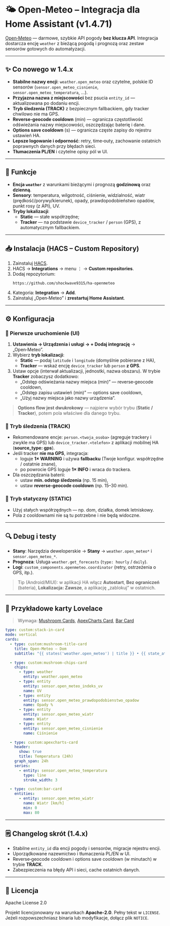 # 🌤 Open‑Meteo – Integracja dla Home Assistant (v1.4.71)

[Open‑Meteo](https://open-meteo.com/) — darmowe, szybkie API pogody **bez klucza API**.
Integracja dostarcza encję `weather` z bieżącą pogodą i prognozą oraz zestaw sensorów gotowych do automatyzacji.

---

## ✨ Co nowego w 1.4.x

- **Stabilne nazwy encji**: `weather.open_meteo` oraz czytelne, polskie ID sensorów (`sensor.open_meteo_cisnienie`, `sensor.open_meteo_temperatura`, ...).
- **Przyjazna nazwa z miejscowości** bez psucia `entity_id` — aktualizowana po dodaniu encji.
- **Tryb śledzenia (TRACK)** z bezpiecznym fallbackiem, gdy tracker chwilowo nie ma GPS.
- **Reverse‑geocode cooldown** (min) — ogranicza częstotliwość odświeżania nazwy miejscowości, oszczędzając baterię i dane.
- **Options save cooldown** (s) — ogranicza częste zapisy do rejestru ustawień HA.
- **Lepsze logowanie i odporność**: retry, time‑outy, zachowanie ostatnich poprawnych danych przy błędach sieci.
- **Tłumaczenia PL/EN** i czytelne opisy pól w UI.

---

## 🧩 Funkcje

- **Encja `weather`** z warunkami bieżącymi i prognozą **godzinową** oraz **dzienną**.
- **Sensory**: temperatura, wilgotność, ciśnienie, widzialność, wiatr (prędkość/porywy/kierunek), opady, prawdopodobieństwo opadów, punkt rosy (z API), UV.
- **Tryby lokalizacji**:
  - **Static** — stałe współrzędne;
  - **Tracker** — na podstawie `device_tracker` / `person` (GPS), z automatycznym fallbackiem.

---

## 📥 Instalacja (HACS – Custom Repository)

1. Zainstaluj [HACS](https://hacs.xyz/).
2. HACS → **Integrations** → menu ⋮ → **Custom repositories**.
3. Dodaj repozytorium:
   ```
   https://github.com/shockwave9315/ha-openmeteo
   ```
4. Kategoria: **Integration** → **Add**.
5. Zainstaluj „Open‑Meteo” i **zrestartuj Home Assistant**.

---

## ⚙️ Konfiguracja

### 🔹 Pierwsze uruchomienie (UI)

1. **Ustawienia → Urządzenia i usługi → + Dodaj integrację** → „Open‑Meteo”.
2. Wybierz **tryb lokalizacji**:
   - **Static** — podaj `latitude` i `longitude` (domyślnie pobierane z HA),
   - **Tracker** — wskaż encję `device_tracker` lub `person` **z GPS**.
3. Ustaw opcje (interwał aktualizacji, jednostki, nazwa obszaru). W trybie **Tracker** zobaczysz dodatkowo:
   - „Odstęp odświeżania nazwy miejsca (min)” — reverse‑geocode cooldown,
   - „Odstęp zapisu ustawień (min)” — options save cooldown,
   - „Użyj nazwy miejsca jako nazwy urządzenia”.

> **Options flow jest dwukrokowy** — najpierw wybór trybu (**Static / Tracker**), potem pola właściwe dla danego trybu.

### 🔹 Tryb śledzenia (TRACK)

- Rekomendowane encje: `person.<twoja_osoba>` (agreguje trackery i zwykle ma GPS) lub `device_tracker.<telefon>` z aplikacji mobilnej HA (**source_type: gps**).
- Jeśli tracker **nie ma GPS**, integracja:
  - loguje **1× WARNING** i używa **fallbacku** (Twoje konfigur. współrzędne / ostatnie znane),
  - po powrocie GPS loguje **1× INFO** i wraca do trackera.
- Dla oszczędzania baterii:
  - ustaw **min. odstęp śledzenia** (np. 15 min),
  - ustaw **reverse‑geocode cooldown** (np. 15–30 min).

### 🔹 Tryb statyczny (STATIC)

- Użyj stałych współrzędnych — np. dom, działka, domek letniskowy.
- Pola z cooldownami nie są tu potrzebne i nie będą widoczne.

---

## 🔍 Debug i testy

- **Stany**: Narzędzia deweloperskie → **Stany** → `weather.open_meteo*` i `sensor.open_meteo_*`.
- **Prognoza**: Usługa `weather.get_forecasts` (`type: hourly` / `daily`).
- **Logi**: `custom_components.openmeteo.coordinator` (retry, ostrzeżenia o GPS, itp.).

> Tip (Android/MIUI): w aplikacji HA włącz **Autostart**, **Bez ograniczeń** (bateria), **Lokalizacja: Zawsze**, a aplikację „zablokuj” w ostatnich.

---

## 🎨 Przykładowe karty Lovelace

> Wymaga: [Mushroom Cards](https://github.com/piitaya/lovelace-mushroom), [ApexCharts Card](https://github.com/RomRider/apexcharts-card), [Bar Card](https://github.com/custom-cards/bar-card)

```yaml
type: custom:stack-in-card
mode: vertical
cards:
  - type: custom:mushroom-title-card
    title: Open‑Meteo – Dom
    subtitle: "{{ states('weather.open_meteo') | title }} • {{ state_attr('weather.open_meteo','temperature') }}°C"

  - type: custom:mushroom-chips-card
    chips:
      - type: weather
        entity: weather.open_meteo
      - type: entity
        entity: sensor.open_meteo_indeks_uv
        name: UV
      - type: entity
        entity: sensor.open_meteo_prawdopodobienstwo_opadow
        name: Opady %
      - type: entity
        entity: sensor.open_meteo_wiatr
        name: Wiatr
      - type: entity
        entity: sensor.open_meteo_cisnienie
        name: Ciśnienie

  - type: custom:apexcharts-card
    header:
      show: true
      title: Temperatura (24h)
    graph_span: 24h
    series:
      - entity: sensor.open_meteo_temperatura
        type: line
        stroke_width: 3

  - type: custom:bar-card
    entities:
      - entity: sensor.open_meteo_wiatr
        name: Wiatr [km/h]
        min: 0
        max: 80
```

---

## 🗒️ Changelog skrót (1.4.x)

- Stabilne `entity_id` dla encji pogody i sensorów, migracje rejestru encji.
- Uporządkowane nazewnictwo i tłumaczenia PL/EN w UI.
- Reverse‑geocode cooldown i options save cooldown (w minutach) w trybie **TRACK**.
- Zabezpieczenia na błędy API i sieci, cache ostatnich danych.

---

## 📄 Licencja

Apache License 2.0

Projekt licencjonowany na warunkach **Apache‑2.0**. Pełny tekst w `LICENSE`.  
Jeżeli rozpowszechniasz binaria lub modyfikacje, dołącz plik `NOTICE`.


